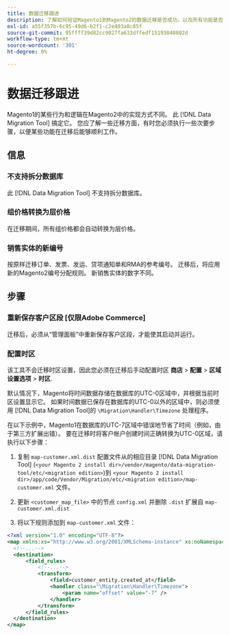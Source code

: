 ```yaml
---
title: 数据迁移跟进
description: 了解如何验证Magento1到Magento2的数据迁移是否成功，以及所有功能是否均可按预期工作。
exl-id: a55f357b-6c95-49d6-b2f1-c2e403a8c85f
source-git-commit: 95ffff39d82cc9027fa633dffedf15193040802d
workflow-type: tm+mt
source-wordcount: '301'
ht-degree: 0%

---
```


# 数据迁移跟进

Magento1的某些行为和逻辑在Magento2中的实现方式不同。 此 [!DNL Data Migration Tool] 搞定它。 您应了解一些迁移方面，有时您必须执行一些次要步骤，以便某些功能在迁移后能够顺利工作。

## 信息

### 不支持拆分数据库

此 [!DNL Data Migration Tool] 不支持拆分数据库。

### 组价格转换为层价格

在迁移期间，所有组价格都会自动转换为层价格。

### 销售实体的新编号

按原样迁移订单、发票、发运、贷项通知单和RMA的参考编号。 迁移后，将应用新的Magento2编号分配规则。 新销售实体的数字不同。

## 步骤

### 重新保存客户区段 [仅限Adobe Commerce]

迁移后，必须从“管理面板”中重新保存客户区段，才能使其启动并运行。

### 配置时区

该工具不会迁移时区设置，因此您必须在迁移后手动配置时区 **商店** > **配置** > **区域设置选项** > **时区**.

默认情况下，Magento将时间数据存储在数据库的UTC-0区域中，并根据当前时区设置显示它。 如果时间数据已保存在数据库的UTC-0以外的区域中，则必须使用 [!DNL Data Migration Tool]的 `\Migration\Handler\Timezone` 处理程序。

在以下示例中，Magento1在数据库的UTC-7区域中错误地节省了时间（例如，由于第三方扩展出错）。 要在迁移时将客户帐户创建时间正确转换为UTC-0区域，请执行以下步骤：

1. 复制 `map-customer.xml.dist` 配置文件从的相应目录 [!DNL Data Migration Tool] (`<your Magento 2 install dir>/vendor/magento/data-migration-tool/etc/<migration edition>`)到 `<your Magento 2 install dir>/app/code/Vendor/Migration/etc/<migration edition>/map-customer.xml` 文件。

1. 更新 `<customer_map_file>` 中的节点 `config.xml` 并删除 `.dist` 扩展自 `map-customer.xml.dist`

1. 将以下规则添加到 `map-customer.xml` 文件：

```xml
<?xml version="1.0" encoding="UTF-8"?>
<map xmlns:xs="http://www.w3.org/2001/XMLSchema-instance" xs:noNamespaceSchemaLocation="../map.xsd">
  <!--...-->
  <destination>
      <field_rules>
          <!--...-->
          <transform>
              <field>customer_entity.created_at</field>
              <handler class="\Migration\Handler\Timezone">
                  <param name="offset" value="-7" />
              </handler>
          </transform>
      </field_rules>
  </destination>
</map>
```
